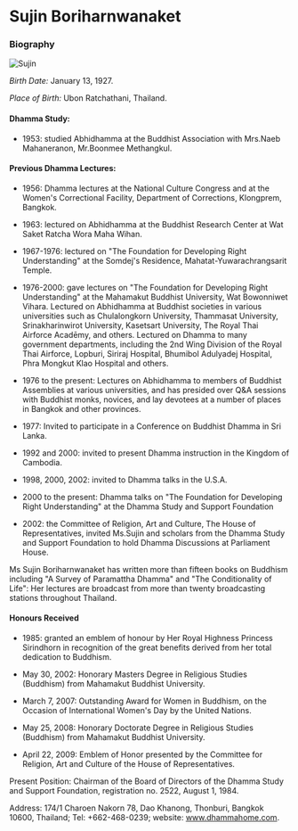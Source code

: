 # Sujin Boriharnwanaket 

### Biography


![Sujin](https://alwell.github.io/Book_details/sujin.jpg)


*Birth Date:* January 13, 1927.


*Place of Birth:* Ubon Ratchathani, Thailand.


#### Dhamma Study:


- 1953: studied Abhidhamma at the Buddhist Association with Mrs.Naeb Mahaneranon, Mr.Boonmee Methangkul.


#### Previous Dhamma Lectures:


- 1956: Dhamma lectures at the National Culture Congress and at the Women's Correctional Facility, Department of Corrections, Klongprem, Bangkok. 


- 1963: lectured on Abhidhamma at the Buddhist Research Center at Wat Saket Ratcha Wora Maha Wihan. 


- 1967-1976: lectured on "The Foundation for Developing Right Understanding" at the Somdej's Residence, Mahatat-Yuwarachrangsarit Temple. 


- 1976-2000: gave lectures on "The Foundation for Developing Right Understanding" at the Mahamakut Buddhist University, Wat Bowonniwet Vihara. Lectured on Abhidhamma at Buddhist societies in various universities such as Chulalongkorn University, Thammasat University, Srinakharinwirot University, Kasetsart University, The Royal Thai Airforce Acadēmy, and others. Lectured on Dhamma to many government departments, including the 2nd Wing Division of the Royal Thai Airforce, Lopburi, Siriraj Hospital, Bhumibol Adulyadej Hospital, Phra Mongkut Klao Hospital and others.


- 1976 to the present:  Lectures on Abhidhamma to members of Buddhist Assemblies at various universities, and has presided over Q&A sessions with Buddhist monks, novices, and lay devotees at a number of places in Bangkok and other provinces. 


- 1977: Invited to participate in a Conference on Buddhist Dhamma in Sri Lanka.


- 1992 and 2000: invited to present Dhamma instruction in the Kingdom of Cambodia. 


- 1998, 2000, 2002: invited to Dhamma talks in the U.S.A. 


- 2000 to the present: Dhamma talks on "The Foundation for Developing Right Understanding" at the Dhamma Study and Support Foundation 


- 2002: the Committee of Religion, Art and Culture, The House of Representatives, invited Ms.Sujin and scholars from the Dhamma Study and Support Foundation to hold Dhamma Discussions at Parliament House.


Ms Sujin Boriharnwanaket has written more than fifteen books on Buddhism including "A Survey of Paramattha Dhamma" and "The Conditionality of Life": Her lectures are broadcast from more than twenty broadcasting stations throughout Thailand.


#### Honours Received


- 1985: granted an emblem of honour by Her Royal Highness Princess Sirindhorn in recognition of the great benefits derived from her total dedication to Buddhism. 

- May 30, 2002: Honorary Masters Degree in Religious Studies (Buddhism) from Mahamakut Buddhist University.

- March 7, 2007: Outstanding Award for Women in Buddhism, on the Occasion of International Women's Day by the United Nations. 

- May 25, 2008: Honorary Doctorate Degree in Religious Studies (Buddhism) from Mahamakut Buddhist University. 


- April 22, 2009: Emblem of Honor presented by the Committee for Religion, Art and Culture of the House of Representatives.

Present Position: Chairman of the Board of Directors of the Dhamma Study and Support Foundation, registration no. 2522, August 1, 1984.

Address: 174/1 Charoen Nakorn 78, Dao Khanong, Thonburi, Bangkok 10600, Thailand; Tel: +662-468-0239; website: www.dhammahome.com.


